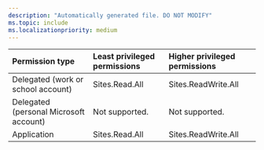 ```yaml
---
description: "Automatically generated file. DO NOT MODIFY"
ms.topic: include
ms.localizationpriority: medium
---
```


|Permission type|Least privileged permissions|Higher privileged permissions|
|:---|:---|:---|
|Delegated (work or school account)|Sites.Read.All|Sites.ReadWrite.All|
|Delegated (personal Microsoft account)|Not supported.|Not supported.|
|Application|Sites.Read.All|Sites.ReadWrite.All|